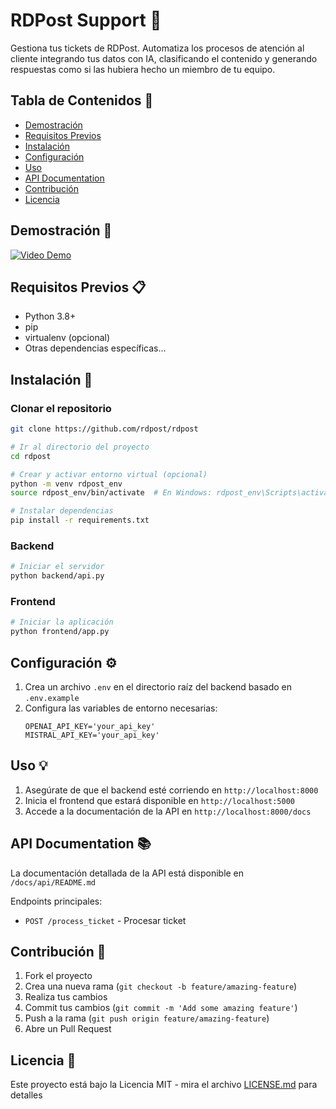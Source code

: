 # RDPost Support 🚀

Gestiona tus tickets de RDPost. Automatiza los procesos de atención al cliente integrando tus datos con IA, clasificando el contenido y generando respuestas como si las hubiera hecho un miembro de tu equipo.

## Tabla de Contenidos 📑
- [Demostración](#demostración)
- [Requisitos Previos](#requisitos-previos)
- [Instalación](#instalación)
- [Configuración](#configuración)
- [Uso](#uso)
- [API Documentation](#api-documentation)
- [Contribución](#contribución)
- [Licencia](#licencia)

## Demostración 🎥
<!-- Aquí puedes insertar un GIF o enlace a un video demostrando el funcionamiento de tu aplicación -->
[![Video Demo](https://img.shields.io/badge/Video-Demo-red)](LINK_AL_VIDEO)



## Requisitos Previos 📋
- Python 3.8+
- pip
- virtualenv (opcional)
- Otras dependencias específicas...

## Instalación 🔧

### Clonar el repositorio
```bash
git clone https://github.com/rdpost/rdpost

# Ir al directorio del proyecto
cd rdpost

# Crear y activar entorno virtual (opcional)
python -m venv rdpost_env
source rdpost_env/bin/activate  # En Windows: rdpost_env\Scripts\activate

# Instalar dependencias
pip install -r requirements.txt
```


### Backend
```bash
# Iniciar el servidor
python backend/api.py
```

### Frontend
```bash
# Iniciar la aplicación
python frontend/app.py
```

## Configuración ⚙️
1. Crea un archivo `.env` en el directorio raíz del backend basado en `.env.example`
2. Configura las variables de entorno necesarias:
   ```env
   OPENAI_API_KEY='your_api_key'
   MISTRAL_API_KEY='your_api_key'
   ```

## Uso 💡
1. Asegúrate de que el backend esté corriendo en `http://localhost:8000`
2. Inicia el frontend que estará disponible en `http://localhost:5000`
3. Accede a la documentación de la API en `http://localhost:8000/docs`

## API Documentation 📚
La documentación detallada de la API está disponible en `/docs/api/README.md`

Endpoints principales:
- `POST /process_ticket` - Procesar ticket

## Contribución 🤝
1. Fork el proyecto
2. Crea una nueva rama (`git checkout -b feature/amazing-feature`)
3. Realiza tus cambios
4. Commit tus cambios (`git commit -m 'Add some amazing feature'`)
5. Push a la rama (`git push origin feature/amazing-feature`)
6. Abre un Pull Request

## Licencia 📄
Este proyecto está bajo la Licencia MIT - mira el archivo [LICENSE.md](LICENSE.md) para detalles